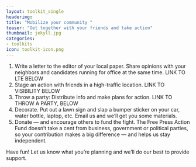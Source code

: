 ```yaml
---
layout: toolkit_single
headerimg:
title: "Mobilize your community "
teaser: "Get together with your friends and take action"
thumbnail: jekyll.jpg
categories:
- toolkits
icon: toolkit-icon.png
---
```


 1. Write a letter to the editor of your local paper. Share opinions with your neighbors and candidates running for office at the same time. LINK TO LTE BELOW
 1. Stage an action with friends in a high-traffic location. LINK TO VISIBILITY BELOW
 1. Throw a party: Distribute info and make plans for action. LINK TO THROW A PARTY, BELOW
 1. Decorate. Put out a lawn sign and slap a bumper sticker on your car, water bottle, laptop, etc. Email us and we’ll get you some materials.
 1. Donate — and encourage others to fund the fight. The Free Press Action Fund doesn’t take a cent from business, government or political parties, so your contribution makes a big difference — and helps us stay independent.

Have fun! Let us know what you’re planning and we’ll do our best to provide support.
